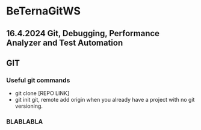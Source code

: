 # BeTernaGitWS

## 16.4.2024  Git, Debugging, Performance Analyzer and Test Automation


## GIT

### Useful git commands

- git clone [REPO LINK]
- git init git, remote add origin when you already have a project with no git versioning.

### BLABLABLA


